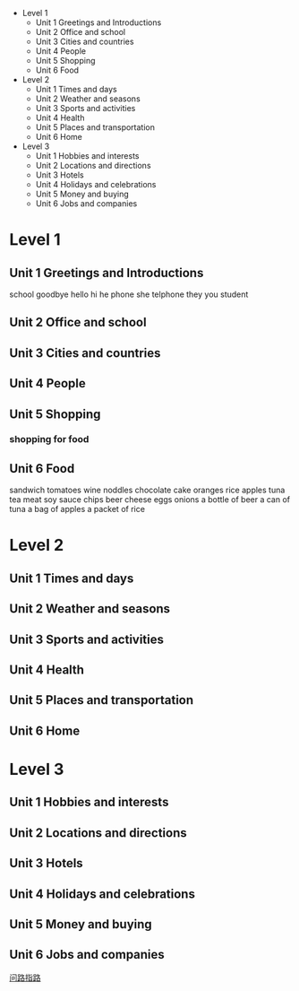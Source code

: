 * Level 1
  * Unit 1 Greetings and Introductions
  * Unit 2 Office and school
  * Unit 3 Cities and countries
  * Unit 4 People
  * Unit 5 Shopping
  * Unit 6 Food
* Level 2
  * Unit 1 Times and days
  * Unit 2 Weather and seasons 
  * Unit 3 Sports and activities
  * Unit 4 Health
  * Unit 5 Places and transportation
  * Unit 6 Home
* Level 3
  * Unit 1 Hobbies and interests
  * Unit 2 Locations and directions
  * Unit 3 Hotels
  * Unit 4 Holidays and celebrations
  * Unit 5 Money and buying
  * Unit 6 Jobs and companies

# Level 1
## Unit 1 Greetings and Introductions
  school goodbye hello hi he phone she telphone they you student
## Unit 2 Office and school
## Unit 3 Cities and countries
## Unit 4 People
## Unit 5 Shopping
### shopping for food

## Unit 6 Food
sandwich
tomatoes
wine
noddles
chocolate cake
oranges
rice
apples
tuna
tea
meat
soy sauce
chips
beer
cheese
eggs
onions
a bottle of beer
a can of tuna
a bag of apples
a packet of rice
# Level 2
## Unit 1 Times and days
## Unit 2 Weather and seasons 
## Unit 3 Sports and activities
## Unit 4 Health
## Unit 5 Places and transportation
## Unit 6 Home
# Level 3
## Unit 1 Hobbies and interests
## Unit 2 Locations and directions
## Unit 3 Hotels
## Unit 4 Holidays and celebrations
## Unit 5 Money and buying
## Unit 6 Jobs and companies


[问路指路](https://wenku.baidu.com/view/0150a278580216fc710afd11.html)